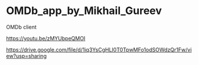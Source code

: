 # OMDb_app_by_Mikhail_Gureev
OMDb client

https://youtu.be/zMYUbpeQMOI

https://drive.google.com/file/d/1iq3YsCgHLI0T0TpwMFo1odSOWdzQr1Fw/view?usp=sharing
